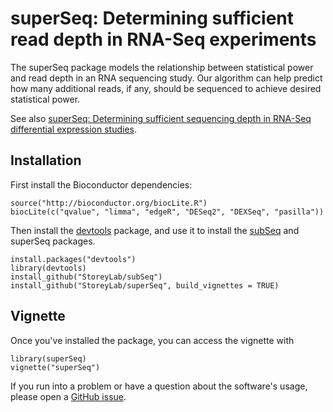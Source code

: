 superSeq: Determining sufficient read depth in RNA-Seq experiments
=======

The superSeq package models the relationship between statistical power and read depth in an RNA sequencing study. Our algorithm can help predict how many additional reads, if any, should be sequenced to achieve desired statistical power.

See also [superSeq: Determining sufficient sequencing depth in RNA-Seq differential expression studies](TODO).

Installation
-------------

First install the Bioconductor dependencies:

    source("http://bioconductor.org/biocLite.R")
    biocLite(c("qvalue", "limma", "edgeR", "DESeq2", "DEXSeq", "pasilla"))

Then install the [devtools](https://github.com/hadley/devtools) package, and use it to install the [subSeq](https://github.com/StoreyLab/subSeq) and superSeq packages. 

    install.packages("devtools")
    library(devtools)
    install_github("StoreyLab/subSeq")
    install_github("StoreyLab/superSeq", build_vignettes = TRUE)

Vignette
---------------------

Once you've installed the package, you can access the vignette with

    library(superSeq)
    vignette("superSeq")

If you run into a problem or have a question about the software's usage, please open a [GitHub issue](https://github.com/StoreyLab/superSeq/issues).
